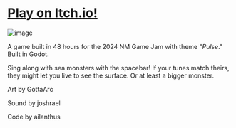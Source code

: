 # [Play on Itch.io!](https://ailanthus.itch.io/call-of-the-deep)

![image](https://github.com/user-attachments/assets/52f16296-9af9-41d4-a5c8-1efa7dddca85)

A game built in 48 hours for the 2024 NM Game Jam with theme "_Pulse_." Built in Godot.

Sing along with sea monsters with the spacebar! If your tunes match theirs, they might let you live to see the surface. Or at least a bigger monster.

Art by GottaArc

Sound by joshrael

Code by ailanthus
